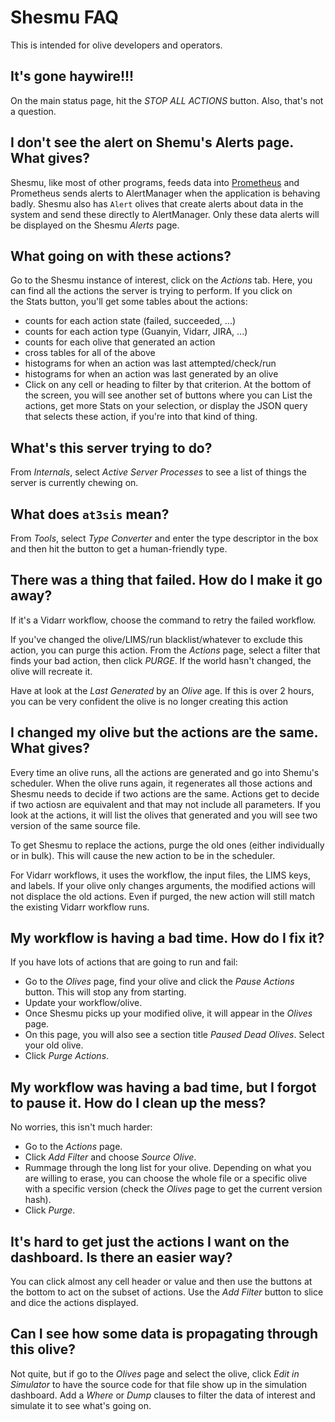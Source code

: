 # Shesmu FAQ
This is intended for olive developers and operators.

## It's gone haywire!!!
On the main status page, hit the _STOP ALL ACTIONS_ button. Also, that's not a question.

## I don't see the alert on Shemu's Alerts page. What gives?
Shesmu, like most of other programs, feeds data into [Prometheus](https://prometheus.io/docs/introduction/overview/) and Prometheus sends alerts to AlertManager when the application is behaving badly. Shesmu also has `Alert` olives that create alerts about data in the system and send these directly to AlertManager. Only these data alerts will be displayed on the Shesmu _Alerts_ page.

## What going on with these actions?
Go to the Shesmu instance of interest, click on the _Actions_ tab. Here, you can find all the actions the server is trying to perform. If you click on the Stats button, you'll get some tables about the actions:

- counts for each action state (failed, succeeded, ...)
- counts for each action type (Guanyin, Vidarr, JIRA, ...)
- counts for each olive that generated an action
- cross tables for all of the above
- histograms for when an action was last attempted/check/run
- histograms for when an action was last generated by an olive
- Click on any cell or heading to filter by that criterion. At the bottom of the screen, you will see another set of buttons where you can List the actions, get more Stats on your selection, or display the JSON query that selects these action, if you're into that kind of thing.

## What's this server trying to do?
From _Internals_, select _Active Server Processes_ to see a list of things the server is currently chewing on.

## What does `at3sis` mean?
From _Tools_, select _Type Converter_ and enter the type descriptor in the box and then hit the button to get a human-friendly type.

## There was a thing that failed. How do I make it go away?
If it's a Vidarr workflow, choose the command to retry the failed workflow.

If you've changed the olive/LIMS/run blacklist/whatever to exclude this action, you can purge this action. From the _Actions_ page, select a filter that finds your bad action, then click _PURGE_. If the world hasn't changed, the olive will recreate it.

Have at look at the _Last Generated_ by an _Olive_ age. If this is over 2 hours, you can be very confident the olive is no longer creating this action

## I changed my olive but the actions are the same. What gives?
Every time an olive runs, all the actions are generated and go into Shemu's scheduler. When the olive runs again, it regenerates all those actions and Shesmu needs to decide if two actions are the same. Actions get to decide if two actiosn are equivalent and that may not include all parameters. If you look at the actions, it will list the olives that generated and you will see two version of the same source file.

To get Shesmu to replace the actions, purge the old ones (either individually or in bulk). This will cause the new action to be in the scheduler.

For Vidarr workflows, it uses the workflow, the input files, the LIMS keys, and labels. If your olive only changes arguments, the modified actions will not displace the old actions. Even if purged, the new action will still match the existing Vidarr workflow runs.

## My workflow is having a bad time. How do I fix it?
If you have lots of actions that are going to run and fail:

- Go to the _Olives_ page, find your olive and click the _Pause Actions_ button. This will stop any from starting.
- Update your workflow/olive.
- Once Shesmu picks up your modified olive, it will appear in the _Olives_ page.
- On this page, you will also see a section title _Paused Dead Olives_. Select your old olive.
- Click _Purge Actions_.


## My workflow was having a bad time, but I forgot to pause it. How do I clean up the mess?
No worries, this isn't much harder:

- Go to the _Actions_ page.
- Click _Add Filter_ and choose _Source Olive_.
- Rummage through the long list for your olive. Depending on what you are willing to erase, you can choose the whole file or a specific olive with a specific version (check the _Olives_ page to get the current version hash).
- Click _Purge_.


## It's hard to get just the actions I want on the dashboard. Is there an easier way?
You can click almost any cell header or value and then use the buttons at the bottom to act on the subset of actions. Use the _Add Filter_ button to slice and dice the actions displayed.

## Can I see how some data is propagating through this olive?
Not quite, but if go to the _Olives_ page and select the olive, click _Edit in Simulator_ to have the source code for that file show up in the simulation dashboard. Add a _Where_ or _Dump_ clauses to filter the data of interest and simulate it to see what's going on.
